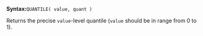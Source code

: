 **Syntax:**`QUANTILE( value, quant )`

Returns the precise `value`-level quantile (`value` should be in range from 0 to 1).